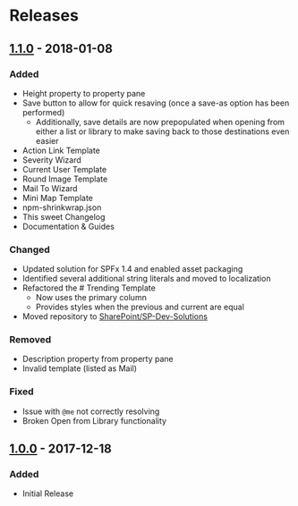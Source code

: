 # Releases
## [1.1.0] - 2018-01-08
### Added
- Height property to property pane
- Save button to allow for quick resaving (once a save-as option has been performed)
  - Additionally, save details are now prepopulated when opening from either a list or library to make saving back to those destinations even easier
- Action Link Template
- Severity Wizard
- Current User Template
- Round Image Template
- Mail To Wizard
- Mini Map Template
- npm-shrinkwrap.json
- This sweet Changelog
- Documentation & Guides

### Changed
- Updated solution for SPFx 1.4 and enabled asset packaging
- Identified several additional string literals and moved to localization
- Refactored the # Trending Template
  - Now uses the primary column
  - Provides styles when the previous and current are equal
- Moved repository to [SharePoint/SP-Dev-Solutions](https://github.com/SharePoint/sp-dev-solutions)

### Removed
- Description property from property pane
- Invalid template (listed as Mail)

### Fixed
- Issue with `@me` not correctly resolving
- Broken Open from Library functionality

## [1.0.0] - 2017-12-18
### Added
- Initial Release

[1.1.0]: https://github.com/SharePoint/sp-dev-solutions
[1.0.0]: https://github.com/thechriskent/ColumnFormatter